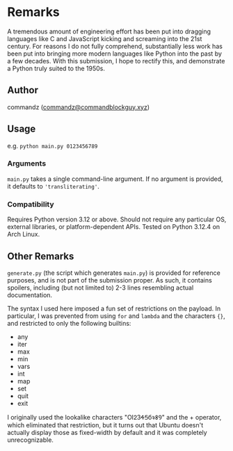 # Remarks

A tremendous amount of engineering effort has been put into dragging languages like C and JavaScript kicking and screaming into the 21st century.
For reasons I do not fully comprehend, substantially less work has been put into bringing more modern languages like Python into the past by a few decades.
With this submission, I hope to rectify this, and demonstrate a Python truly suited to the 1950s.

## Author
commandz (commandz@commandblockguy.xyz)

## Usage

e.g. `python main.py 0123456789`

### Arguments

`main.py` takes a single command-line argument. If no argument is provided, it defaults to ` 'transliterating' `.

### Compatibility

Requires Python version 3.12 or above.
Should not require any particular OS, external libraries, or platform-dependent APIs.
Tested on Python 3.12.4 on Arch Linux.

## Other Remarks

`generate.py` (the script which generates `main.py`) is provided for reference purposes, and is not part of the submission proper.
As such, it contains spoilers, including (but not limited to) 2-3 lines resembling actual documentation.

The syntax I used here imposed a fun set of restrictions on the payload.
In particular, I was prevented from using `for` and `lambda` and the characters `{}`, and restricted to only the following builtins:

- any
- iter
- max
- min
- vars
- int
- map
- set
- quit
- exit

I originally used the lookalike characters "OIᒿЗᏎ𑢻б𑣆𐌚Ꝯ" and the + operator, which eliminated that restriction, but it turns out that Ubuntu doesn't actually display those as fixed-width by default and it was completely unrecognizable.